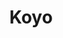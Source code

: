 ---
title: "Koyo"
summary: "Koyo is an American punk rock band formed in 2020 in Stony Brook, New York. The band was formed as a supergroup of hardcore bands including SeeYouSpaceCowboy, with vocalist Joey Chiaramonte hailing from the band Typecaste. They released their debut EP Painting Words Into Lines in March 2020. In 2022, Koyo signed a record deal with Pure Noise Records.The band's music has been compared to Long Island emo, pop punk and melodic hardcore bands such as Taking Back Sunday and The Movielife."
slug: "koyo"
image: "koyo.jpg"
apple_music_artist_url: "https://music.apple.com/gb/artist/koyo/1501270833"
wikipedia_url: "https://en.wikipedia.org/wiki/Koyo_(band)"
---